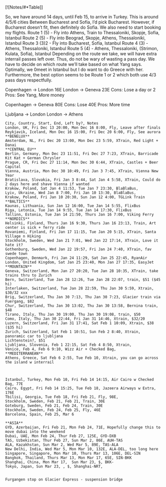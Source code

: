[![Notes/#*Table]]


So, we have around 14 days, until Feb 15, to arrive in Turkey. This is around 4/5/6 cities
Between Bucharest and Sofia, I’d pick Bucharest. However, if Bucharest doesn’t fit, then definitely do Sofia.
We also need to start booking my flights.
Route 1 (5) - Fly into Athens, Train to Thessaloniki, Skopje, Sofia, Istanbul
Route 2 (5) - Fly into Beograd, Skopje, Athens, Thessaloniki, Istanbul 
Route 3 (3)2 - Fly into Bucharest, Sofia, Istanbul
Route 4 (3) - Athens, Thessaloniki, Istanbul
Route 5 (4) - Athens, Thessaloniki, (Strimon, Kulata, Sofia), Istanbul
Depending on the route we take, we will have extra interrail passes left over. Thus, do not be wary of wasting a pass day.
We have to decide on which route we’ll take based on what Yang says. Optimally, we 0meet in Istanbul but I do want to do Greece with her. Furthermore, the best option seems to be Route 1 or 2 which both use 4/3 pass days respectfully.

Copenhagen -> London 16E
London -> Geneva 23E
Cons: Lose a day or 2
Pros: See Yang, More money

Copenhagen -> Geneva 80E
Cons: Lose 40E
Pros: More time

Ljubljana -> London
London -> Athens

```csv
City, Country, Start, End, Left by?, Notes
London, UK, Fri Dec 13 20:00, Mon Dec 16 8:00, Fly, Leave after finals
Reykjavik, Iceland, Mon Dec 16 15:00, Fri Dec 20 6:00, Fly, See aurora
**BENELUX**
Amsterdam, NL, Fri Dec 20 13:00, Mon Dec 23 5:59, XTrain, Red Light + Danai
**CENTRAL EU**
Berlin, Germany, Mon Dec 23 11:51, Fri Dec 27 7:23, XTrain, Barricade Kit Kat + German Chrysler
Prague, CR, Fri Dec 27 11:14, Mon Dec 30 6:44, XTrain, Castles + Beer Capital
Vienna, Austria, Mon Dec 30 10:49, Fri Jan 3 7:45, XTrain, Vienna New Year
Bratislava, Slovakia, Fri Jan 3 8:44, Sat Jan 4 5:58, XTrain, Could do 2 days here and shave Vienna if wanted
Krakow, Poland, Sat Jan 4 11:53, Tue Jan 7 23:30, BlaBlaBus,
Lyiv, Ukraine, Wed Jan 8 7:00, Fri Jan 10 13:30, BlaBlaBus,
Krakow, Poland, Fri Jan 10 20:30, Sun Jan 12 4:00, TGLink Train
**BALTICS**
Kaunas, Lithuania, Sun Jan 12 16:00, Tue Jan 14 5:55, FlixBus
Riga, Letonia, Tue Jan 14 9:55, Tue Jan 14 17:30, FlixBus
Tallinn, Estonia, Tue Jan 14 21:50, Thurs Jan 16 7:00, Viking Ferry
**NORDICS**
Helsinki, Finland, Thurs Jan 16 9:30, Thurs Jan 16 23:13, Train, Art center is sick + ferry ride
Rovaniemi, Finland, Fri Jan 17 11:15, Tue Jan 20 5:15, XTrain, Santa Village n Hiking
Stockholm, Sweden, Wed Jan 21 7:01, Wed Jan 22 17:14, XTrain, Love it hate it?
Gothenburg, Sweden, Wed Jan 22 19:57, Fri Jan 24 7:40, XTrain, fav swede town
Copenhagen, Denmark, Fri Jan 24 11:29, Sat Jan 25 22:45, RyanAir
London, United Kingdom, Sat Jan 25 23:40, Mon Jan 27 17:35, EasyJet
**MOUNTAIN**
Geneva, Switzerland, Mon Jan 27 20:20, Tue Jan 28 10:35, XTrain, take trains thru to Zurich
Bern, Switzerland, Tue Jan 28 12:26, Tue Jan 28 22:07, train, $51 ($45 hi)
Interlaken, Switzerland, Tue Jan 28 22:59, Thu Jan 30 5:59, Xtrain, $30/32 xxx
Brig, Switzerland, Thu Jan 30 7:13, Thu Jan 30 7:23, Glacier train via Fuergang, $82
Chur, Switzerland, Thu Jan 30 13:02, Thu Jan 30 13:58, Bernina train, $48
Tirano, Italy, Thu Jan 30 19:00, Thu Jan 30 19:08, train, $50
Como, Italy, Thu Jan 30 22:44, Fri Jan 31 14:46, Xtrain, $32/20
Luzern, Switzerland, Fri Jan 31 17:41, Sat Feb 1 10:09, Xtrain, $38 ($35 hi)
Zurich, Switzerland, Sat Feb 1 10:51, Sun Feb 2 8:40, Xtrain, panoramic car to ljubljana
Lichtenstein?, $51
Ljubljana, Slovenia, Feb 1 22:15, Sat Feb 4 8:50, Xtrain,
Venice, Feb 4, Feb 6 9:10, Wizz Air + Checked Bag,  
**MEDITERRANEAN**
Athens, Greece, Sat Feb 6 2:55, Tue Feb 10, Xtrain, you can go across the island w interrail

  

Istanbul, Turkey, Mon Feb 10, Fri Feb 14 14:15, Air Cairo w Checked Bag, 77E
Cairo, Egypt, Fri Feb 14 15:25, Tue Feb 18, Jazeera Airways w Extra, 176E
Tbilisi, Georgia, Tue Feb 18, Fri Feb 21, Fly, 98E,
Stockholm, Sweden, Feb 21, Feb 21, Train, 30E
Goteburg, Sweden, Feb 21, Feb 24, Train, 30E
Stockholm, Sweden, Feb 24, Feb 25, Fly, 46E
Barcelona, Spain, Feb 25, Mar 6

**ASIA**
GYD, Azerbaijan, Fri Feb 21, Mon Feb 24, 71E, Hopefully change this to move dubai into the weekend
Dubai, UAE, Mon Feb 24, Thur Feb 27, 125E, GYD-DXB 
TAS, Uzbekistan, Thur Feb 27, Sun Mar 2, 86E, AUH-TAS 
ALA, Kazakhstan, Sun Mar 2, Wed Mar 5, 89E, TAS-ALA
New Delhi, India, Wed Mar 5, Mon Mar 10, 132E, ALA-DEL, too long here 
Singapore, Singapore, Mon Mar 10, Thurs Mar 13, 106E, DEL-SIN
Bangkok, Thailand, Thurs Mar 13, Mon Mar 17, 65E, SIN-BKK
Shanghai, China, Mon Mar 17,  Sun Mar 23, $, BKK-
Tokyo, Japan, Sun Mar 23, , $, Shanghai-NRT, 


Furgangen stop on Glacier Express - suspension bridge